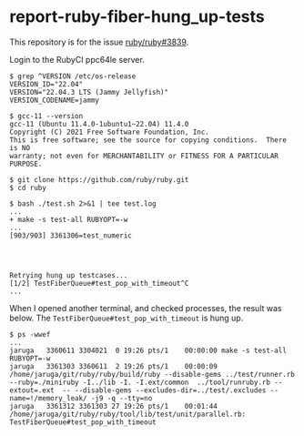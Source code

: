 # report-ruby-fiber-hung_up-tests

This repository is for the issue [ruby/ruby#3839](https://github.com/ruby/ruby/pull/8739).

Login to the RubyCI ppc64le server.

```
$ grep ^VERSION /etc/os-release
VERSION_ID="22.04"
VERSION="22.04.3 LTS (Jammy Jellyfish)"
VERSION_CODENAME=jammy

$ gcc-11 --version
gcc-11 (Ubuntu 11.4.0-1ubuntu1~22.04) 11.4.0
Copyright (C) 2021 Free Software Foundation, Inc.
This is free software; see the source for copying conditions.  There is NO
warranty; not even for MERCHANTABILITY or FITNESS FOR A PARTICULAR PURPOSE.
```

```
$ git clone https://github.com/ruby/ruby.git
$ cd ruby
```

```
$ bash ./test.sh 2>&1 | tee test.log
...
+ make -s test-all RUBYOPT=-w
...
[903/903] 3361306=test_numeric




Retrying hung up testcases...
[1/2] TestFiberQueue#test_pop_with_timeout^C
...
```

When I opened another terminal, and checked processes, the result was below.
The `TestFiberQueue#test_pop_with_timeout` is hung up.

```
$ ps -wwef
...
jaruga   3360611 3304021  0 19:26 pts/1    00:00:00 make -s test-all RUBYOPT=-w
jaruga   3361303 3360611  2 19:26 pts/1    00:00:09 /home/jaruga/git/ruby/ruby/build/ruby --disable-gems ../test/runner.rb --ruby=./miniruby -I../lib -I. -I.ext/common  ../tool/runruby.rb --extout=.ext  -- --disable-gems --excludes-dir=../test/.excludes --name=!/memory_leak/ -j9 -q --tty=no
jaruga   3361312 3361303 27 19:26 pts/1    00:01:44 /home/jaruga/git/ruby/ruby/tool/lib/test/unit/parallel.rb: TestFiberQueue#test_pop_with_timeout
```
